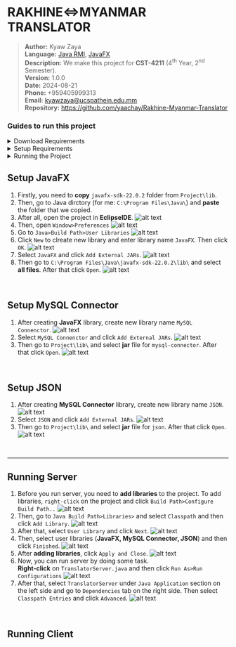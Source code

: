 # RAKHINE<=>MYANMAR TRANSLATOR
>**Author:** Kyaw Zaya\
>**Language:** [Java RMI](https://docs.oracle.com/javase/8/docs/technotes/guides/rmi/index.html), [JavaFX](https://openjfx.io/)\
>**Description:** We make this project for **CST-4211** (4<sup>th</sup> Year, 2<sup>nd</sup> Semester).\
>**Version:** 1.0.0\
>**Date:** 2024-08-21\
>**Phone:** +959405999313\
>**Email:** kyawzaya@ucspathein.edu.mm\
>**Repository:** https://github.com/yaachay/Rakhine-Myanmar-Translator

### Guides to run this project
<details>
<summary>Download Requirements</summary>

+ [Eclipse IDE](https://www.eclipse.org/downloads/)
+ [Java JDK](https://www.oracle.com/java/technologies/downloads/)
+ [JavaFX](https://gluonhq.com/products/javafx/)
+ [MySQL Connector](https://dev.mysql.com/downloads/connector/j/)
+ [JSON](https://download.oracle.com/otndocs/jcp/json_p-1_1-final-spec/index.html)
> ***Note:*** You can find all requirements for **JavaFX, MySQL Connector and JSON** under `Project\lib` dictroy.
</details>
<details>
<summary>Setup Requirements</summary>

+ [Eclipse IDE Installation](#install-eclipse) 
+ [Java JDK Installation](#install-java-jdk)
+ [Setup JavaFX ](#setup-javafx)
+ [Setup MySQL Connector](#setup-mysql-connector)
+ [Setup JSON](#setup-json)
</details>
<details>
<summary>Running the Project</summary>

+ [Running Server](#running-server)
+ [Running Client](#running-client)
</details>
<h2 id="setup-javafx">Setup JavaFX</h2>

1. Firstly, you need to **copy** `javafx-sdk-22.0.2` folder from `Project\lib`.
2. Then, go to Java dirctory (for me: `C:\Program Files\Java\`) and **paste**  the folder that we copied.
3. After all, open the project in **EclipseIDE**.
![alt text](<./assets/01.png>)
1. Then, open `Window>Preferences` 
![alt text](<./assets/02.png>)
1. Go to `Java>Build Path>User Libraries`
![alt text](<./assets/03.png>)
1. Click `New` to clreate new library and enter library name `JavaFX`. Then click `OK`.
 ![alt text](<./assets/04.png>)
1. Select `JavaFX` and click `Add External JARs`.
![alt text](<./assets/05.png>)
1. Then go to `C:\Program Files\Java\javafx-sdk-22.0.2\lib\` and select **all files**. After that click `Open`.
![alt text](<./assets/06.png>)
<br>
<h2 id="setup-mysql-connector">Setup MySQL Connector</h2>

1. After creating **JavaFX** library, create new library name `MySQL Connenctor`.
![alt text](<./assets/07.png>)
1. Select `MySQL Connenctor` and click `Add External JARs`.
![alt text](<./assets/08.png>)
1. Then go to `Project\lib\` and select **jar** file for `mysql-connector`. After that click `Open`.
![alt text](<./assets/09.png>)
<br>
<h2 id="setup-json">Setup JSON</h2>

1. After creating **MySQL Connector** library, create new library name `JSON`.
![alt text](<./assets/10.png>)
1. Select `JSON` and click `Add External JARs`.
![alt text](<./assets/11.png>)
1. Then go to `Project\lib\` and select **jar** file for `json`. After that click `Open`.
![alt text](<./assets/12.png>)
<br>
<hr>
<h2 id="running-server">Running Server</h2>

1. Before you run server, you need to **add libraries** to the project. To add libraries, `right-click` on the project and click `Build Path>Configure Build Path..`
![alt text](<./assets/13.png>)
2. Then, go to `Java Build Path>Libraries>` and select `Classpath` and then click `Add Library`.
![alt text](<./assets/14.png>)
3. After that, select `User Library` and click `Next`. 
![alt text](<./assets/15.png>)
4. Then, select user libraries (**JavaFX, MySQL Connector, JSON**) and then click `Finished`.
![alt text](<./assets/16.png>)
5. After **adding libraries**, click `Apply and Close`.
![alt text](<./assets/17.png>)
6. Now, you can run server by doing some task. <br> **Right-click** on `TranslatorServer.java` and then click `Run As>Run Configurations`
![alt text](<./assets/18.png>)
7. After that,  select `TranslatorServer` under `Java Application` section on the left side and go to `Dependencies` tab on the right side. Then  select `Classpath Entries` and click `Advanced`.
![alt text](<./assets/19.png>)
<br>
<h2 id="running-client">Running Client</h2>
<br>